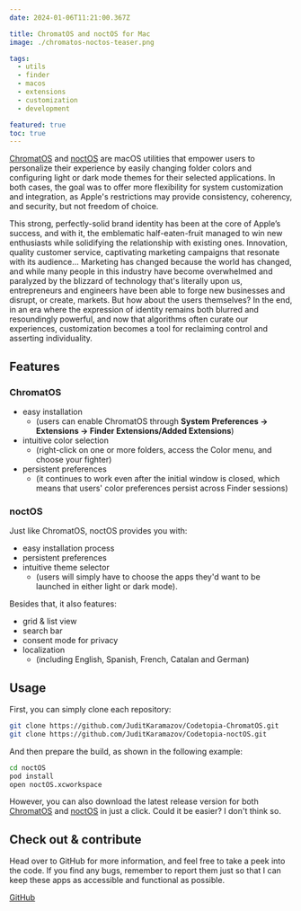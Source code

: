 ```yaml
---
date: 2024-01-06T11:21:00.367Z

title: ChromatOS and noctOS for Mac
image: ./chromatos-noctos-teaser.png

tags:
  - utils
  - finder
  - macos
  - extensions
  - customization
  - development

featured: true
toc: true
---
```


[ChromatOS](https://github.com/JuditKaramazov/Codetopia-ChromatOS) and [noctOS](https://github.com/JuditKaramazov/Codetopia-noctOS) are macOS utilities that empower users to personalize their experience by easily changing folder colors and configuring light or dark mode themes for their selected applications. In both cases, the goal was to offer more flexibility for system customization and integration, as Apple's restrictions may provide consistency, coherency, and security, but not freedom of choice.

This strong, perfectly-solid brand identity has been at the core of Apple’s success, and with it, the emblematic half-eaten-fruit managed to win new enthusiasts while solidifying the relationship with existing ones. Innovation, quality customer service, captivating marketing campaigns that resonate with its audience... Marketing has changed because the world has changed, and while many people in this industry have become overwhelmed and paralyzed by the blizzard of technology that's literally upon us, entrepreneurs and engineers have been able to forge new businesses and disrupt, or create, markets. But how about the users themselves? In the end, in an era where the expression of identity remains both blurred and resoundingly powerful, and now that algorithms often curate our experiences, customization becomes a tool for reclaiming control and asserting individuality.

## Features

### ChromatOS

- easy installation
  - (users can enable ChromatOS through **System Preferences -> Extensions -> Finder Extensions/Added Extensions**)
- intuitive color selection
  - (right-click on one or more folders, access the Color menu, and choose your fighter)
- persistent preferences
  - (it continues to work even after the initial window is closed, which means that users' color preferences persist across Finder sessions)

### noctOS

Just like ChromatOS, noctOS provides you with:

- easy installation process
- persistent preferences
- intuitive theme selector
  - (users will simply have to choose the apps they'd want to be launched in either light or dark mode).

Besides that, it also features:

- grid & list view
- search bar
- consent mode for privacy
- localization
  - (including English, Spanish, French, Catalan and German)

## Usage

First, you can simply clone each repository:

```bash
git clone https://github.com/JuditKaramazov/Codetopia-ChromatOS.git
git clone https://github.com/JuditKaramazov/Codetopia-noctOS.git
```

And then prepare the build, as shown in the following example:

```bash
cd noctOS
pod install
open noctOS.xcworkspace
```

However, you can also download the latest release version for both [ChromatOS](https://github.com/JuditKaramazov/Codetopia-ChromatOS/releases/download/v1.0.0/ChromatOS.zip) and [noctOS](https://github.com/JuditKaramazov/Codetopia-noctOS/releases/download/v1.0.0/noctOs.zip) in just a click. Could it be easier? I don't think so.

## Check out & contribute

Head over to GitHub for more information, and feel free to take a peek into the code. If you find any bugs, remember to report them just so that I can keep these apps as accessible and functional as possible.

<p class="content-download">
    <a class="icon-github btn btn-primary" href="https://github.com/JuditKaramazov">GitHub</a>
</p>
